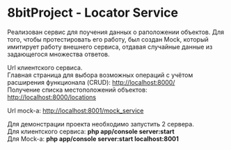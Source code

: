 8bitProject - Locator Service
=============================

Реализован сервис для поучения данных о раположении объектов. Для того, чтобы протестировать его работу,
был создан Mock, который имитирует работу внешнего сервиса, отдавая случайные данные из задающегося множества ответов.

Url клиентского сервиса.<br/>
Главная страница для выбора возможных операций с учётом расширения функционала (CRUD): [http://localhost:8000/](http://localhost:8000/) <br/>
Получение списка местоположений объектов: [http://localhost:8000/locations](http://localhost:8000/locations) <br/>

Url mock-а: [http://localhost:8001/mock_service](http://localhost:8001/mock_service) <br/>

Для демонстрации проекта необходимо запустить 2 сервера. <br/>
Для клиентского сервиса: **php app/console server:start** <br/>
Для Mock-а: **php app/console server:start localhost:8001** <br/>
